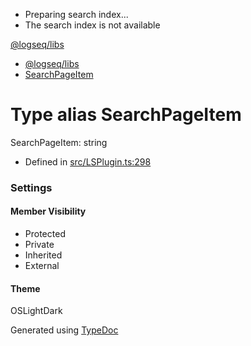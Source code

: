   * Preparing search index...
  * The search index is not available

[@logseq/libs]()

  * [@logseq/libs](../modules.html)
  * [SearchPageItem](SearchPageItem.html)



# Type alias SearchPageItem

SearchPageItem: string

  * Defined in [src/LSPlugin.ts:298](https://github.com/logseq/logseq/blob/ac1b53544/libs/src/LSPlugin.ts#L298)



###  Settings

#### Member Visibility

  * Protected
  * Private
  * Inherited
  * External



#### Theme

OSLightDark

Generated using [TypeDoc](https://typedoc.org/)
